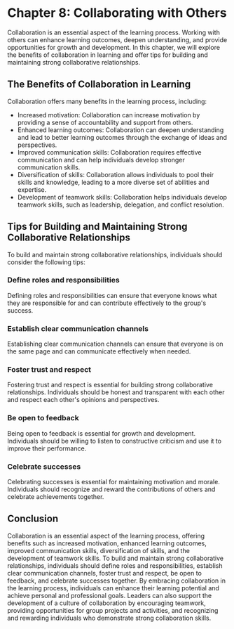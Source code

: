 Chapter 8: Collaborating with Others
====================================

Collaboration is an essential aspect of the learning process. Working with others can enhance learning outcomes, deepen understanding, and provide opportunities for growth and development. In this chapter, we will explore the benefits of collaboration in learning and offer tips for building and maintaining strong collaborative relationships.

The Benefits of Collaboration in Learning
-----------------------------------------

Collaboration offers many benefits in the learning process, including:

* Increased motivation: Collaboration can increase motivation by providing a sense of accountability and support from others.
* Enhanced learning outcomes: Collaboration can deepen understanding and lead to better learning outcomes through the exchange of ideas and perspectives.
* Improved communication skills: Collaboration requires effective communication and can help individuals develop stronger communication skills.
* Diversification of skills: Collaboration allows individuals to pool their skills and knowledge, leading to a more diverse set of abilities and expertise.
* Development of teamwork skills: Collaboration helps individuals develop teamwork skills, such as leadership, delegation, and conflict resolution.

Tips for Building and Maintaining Strong Collaborative Relationships
--------------------------------------------------------------------

To build and maintain strong collaborative relationships, individuals should consider the following tips:

### Define roles and responsibilities

Defining roles and responsibilities can ensure that everyone knows what they are responsible for and can contribute effectively to the group's success.

### Establish clear communication channels

Establishing clear communication channels can ensure that everyone is on the same page and can communicate effectively when needed.

### Foster trust and respect

Fostering trust and respect is essential for building strong collaborative relationships. Individuals should be honest and transparent with each other and respect each other's opinions and perspectives.

### Be open to feedback

Being open to feedback is essential for growth and development. Individuals should be willing to listen to constructive criticism and use it to improve their performance.

### Celebrate successes

Celebrating successes is essential for maintaining motivation and morale. Individuals should recognize and reward the contributions of others and celebrate achievements together.

Conclusion
----------

Collaboration is an essential aspect of the learning process, offering benefits such as increased motivation, enhanced learning outcomes, improved communication skills, diversification of skills, and the development of teamwork skills. To build and maintain strong collaborative relationships, individuals should define roles and responsibilities, establish clear communication channels, foster trust and respect, be open to feedback, and celebrate successes together. By embracing collaboration in the learning process, individuals can enhance their learning potential and achieve personal and professional goals. Leaders can also support the development of a culture of collaboration by encouraging teamwork, providing opportunities for group projects and activities, and recognizing and rewarding individuals who demonstrate strong collaboration skills.
